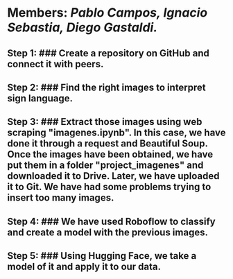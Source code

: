 # Members: *Pablo Campos, Ignacio Sebastia, Diego Gastaldi.*

## Step 1: ### Create a repository on GitHub and connect it with peers.
## Step 2: ### Find the right images to interpret sign language.
## Step 3: ### Extract those images using web scraping "imagenes.ipynb". In this case, we have done it through a request and Beautiful Soup. Once the images have been obtained, we have put them in a folder "project_imagenes" and downloaded it to Drive. Later, we have uploaded it to Git. We have had some problems trying to insert too many images.
## Step 4: ### We have used Roboflow to classify and create a model with the previous images.
## Step 5: ### Using Hugging Face, we take a model of it and apply it to our data.
